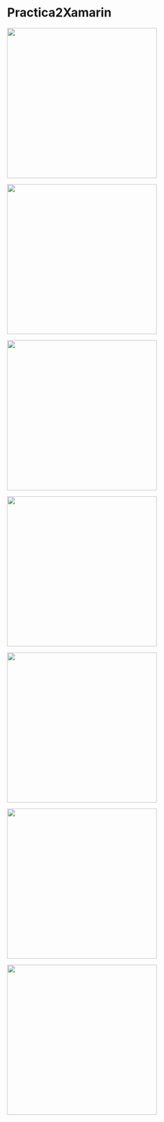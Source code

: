 # Practica2Xamarin
<p align="left">
  <img src="https://github.com/DavidTejada27/Practica2Xamarin/blob/main/LoginPage.png" width="350">
</p>
<p align="left">
  <img src="https://github.com/DavidTejada27/Practica2Xamarin/blob/main/RegisterPage.png" width="350">
</p>
<p align="left">
  <img src="https://github.com/DavidTejada27/Practica2Xamarin/blob/main/ErrorLogin.png" width="350">
</p>
<p align="left">
  <img src="https://github.com/DavidTejada27/Practica2Xamarin/blob/main/ErrorRegister.png" width="350">
</p>
<p align="left">
  <img src="https://github.com/DavidTejada27/Practica2Xamarin/blob/main/ErrorPass.png" width="350">
</p>
<p align="left">
  <img src="https://github.com/DavidTejada27/Practica2Xamarin/blob/main/Welcome.png" width="350">
</p>

<p align="left">
  <img src="https://github.com/DavidTejada27/Practica2Xamarin/blob/main/DiscoveryPage.png" width="350">
</p>
